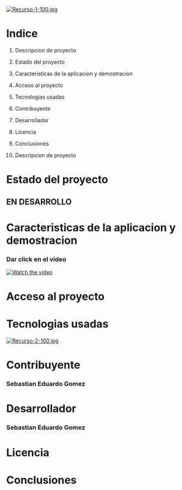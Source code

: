 

[![Recurso-1-100.jpg](https://i.postimg.cc/CK3Vv23x/Recurso-1-100.jpg)](https://postimg.cc/sB48xTfk)

# Indice

1. Descripcion de proyecto

2. Estado del proyecto

3. Caracteristicas de la aplicacion y demostracion 

4. Acceso al proyecto

5. Tecnologias usadas

6. Contribuyente

7. Desarrollador

8. Licencia

9. Conclusiones

10. Descripcion de proyecto

# Estado del proyecto

## EN DESARROLLO

# Caracteristicas de la aplicacion y demostracion 

### Dar click en el video
[![Watch the video](https://img.youtube.com/vi/-Inqi32kA10/maxresdefault.jpg)](https://youtu.be/-Inqi32kA10)


# Acceso al proyecto

# Tecnologias usadas
[![Recurso-2-100.jpg](https://i.postimg.cc/1XcnRwGD/Recurso-2-100.jpg)](https://postimg.cc/30NJnybw)

# Contribuyente
### Sebastian Eduardo Gomez

# Desarrollador
### Sebastian Eduardo Gomez

# Licencia

# Conclusiones




